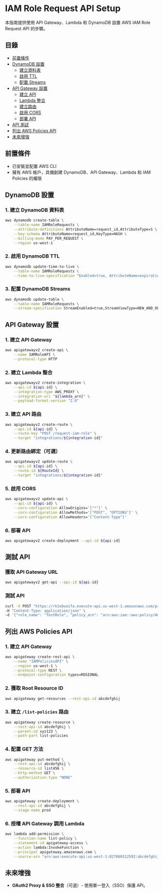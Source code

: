 # IAM Role Request API Setup

本指南提供使用 API Gateway、Lambda 和 DynamoDB 設置 AWS IAM Role Request API 的步驟。

## 目錄
- [前置條件](#%E5%89%8D%E7%BD%AE%E6%A2%9D%E4%BB%B6)
- [DynamoDB 設置](#dynamodb-%E8%A8%AD%E7%BD%AE)
  - [建立資料表](#1-%E5%BB%BA%E7%AB%8B-dynamodb-%E8%B3%87%E6%96%99%E8%A1%A8)
  - [啟用 TTL](#2-%E5%95%9F%E7%94%A8-dynamodb-ttl)
  - [配置 Streams](#3-%E9%85%8D%E7%BD%AE-dynamodb-streams)
- [API Gateway 設置](#api-gateway-%E8%A8%AD%E7%BD%AE)
  - [建立 API](#1-%E5%BB%BA%E7%AB%8B-api-gateway)
  - [Lambda 整合](#2-%E5%BB%BA%E7%AB%8B-lambda-%E6%95%B4%E5%90%88)
  - [建立路由](#3-%E5%BB%BA%E7%AB%8B-api-%E8%B7%AF%E7%94%B1)
  - [啟用 CORS](#5-%E5%95%9F%E7%94%A8-cors)
  - [部署 API](#6-%E9%83%A8%E7%BD%B2-api)
- [API 測試](#%E6%B8%AC%E8%A9%A6-api)
- [列出 AWS Policies API](#%E5%88%97%E5%87%BA-aws-policies-api)
- [未來增強](#%E6%9C%AA%E4%BE%86%E5%A2%9E%E5%BC%B7)

## 前置條件
- 已安裝並配置 AWS CLI
- 擁有 AWS 帳戶，具備創建 DynamoDB、API Gateway、Lambda 和 IAM Policies 的權限

## DynamoDB 設置

### 1. 建立 DynamoDB 資料表
```sh
aws dynamodb create-table \
    --table-name IAMRoleRequests \
    --attribute-definitions AttributeName=request_id,AttributeType=S \
    --key-schema AttributeName=request_id,KeyType=HASH \
    --billing-mode PAY_PER_REQUEST \
    --region us-west-1
```

### 2. 啟用 DynamoDB TTL
```sh
aws dynamodb update-time-to-live \
    --table-name IAMRoleRequests \
    --time-to-live-specification "Enabled=true, AttributeName=expiration_time"
```

### 3. 配置 DynamoDB Streams
```sh
aws dynamodb update-table \
    --table-name IAMRoleRequests \
    --stream-specification StreamEnabled=true,StreamViewType=NEW_AND_OLD_IMAGES
```

## API Gateway 設置

### 1. 建立 API Gateway
```sh
aws apigatewayv2 create-api \
    --name IAMRoleAPI \
    --protocol-type HTTP
```

### 2. 建立 Lambda 整合
```sh
aws apigatewayv2 create-integration \
    --api-id ${api-id} \
    --integration-type AWS_PROXY \
    --integration-uri "${lambda_arn}" \
    --payload-format-version "2.0"
```

### 3. 建立 API 路由
```sh
aws apigatewayv2 create-route \
    --api-id ${api-id} \
    --route-key "POST /request-iam-role" \
    --target "integrations/${integration-id}"
```

### 4. 更新路由綁定（可選）
```sh
aws apigatewayv2 update-route \
    --api-id ${api-id} \
    --route-id ${RouteId} \
    --target "integrations/${integration-id}"
```

### 5. 啟用 CORS
```sh
aws apigatewayv2 update-api \
    --api-id ${api-id} \
    --cors-configuration AllowOrigins='["*"]' \
    --cors-configuration AllowMethods='["POST", "OPTIONS"]' \
    --cors-configuration AllowHeaders='["Content-Type"]'
```

### 6. 部署 API
```sh
aws apigatewayv2 create-deployment --api-id ${api-id}
```

## 測試 API

### 獲取 API Gateway URL
```sh
aws apigatewayv2 get-api --api-id ${api-id}
```

### 測試 API
```sh
curl -X POST "https://rk1obuoifa.execute-api.us-west-1.amazonaws.com/prod/request-iam-role" \
-H "Content-Type: application/json" \
-d '{"role_name": "TestRole", "policy_arn": "arn:aws:iam::aws:policy/AmazonS3ReadOnlyAccess", "requester": "User"}'
```

## 列出 AWS Policies API

### 1. 建立 API Gateway
```sh
aws apigateway create-rest-api \
    --name "IAMPoliciesAPI" \
    --region us-west-1 \
    --protocol-type REST \
    --endpoint-configuration types=REGIONAL
```

### 2. 獲取 Root Resource ID
```sh
aws apigateway get-resources --rest-api-id abcdefghij
```

### 3. 建立 `/list-policies` 路由
```sh
aws apigateway create-resource \
    --rest-api-id abcdefghij \
    --parent-id xyz123 \
    --path-part list-policies
```

### 4. 配置 GET 方法
```sh
aws apigateway put-method \
    --rest-api-id abcdefghij \
    --resource-id list456 \
    --http-method GET \
    --authorization-type "NONE"
```

### 5. 部署 API
```sh
aws apigateway create-deployment \
    --rest-api-id abcdefghij \
    --stage-name prod
```

### 6. 授權 API Gateway 調用 Lambda
```sh
aws lambda add-permission \
    --function-name list-policy \
    --statement-id apigateway-access \
    --action lambda:InvokeFunction \
    --principal apigateway.amazonaws.com \
    --source-arn "arn:aws:execute-api:us-west-1:027060312592:abcdefghij/*/GET/list-policies"
```

## 未來增強
- **OAuth2 Proxy & SSO 整合**（可選）- 使用單一登入（SSO）保護 API。